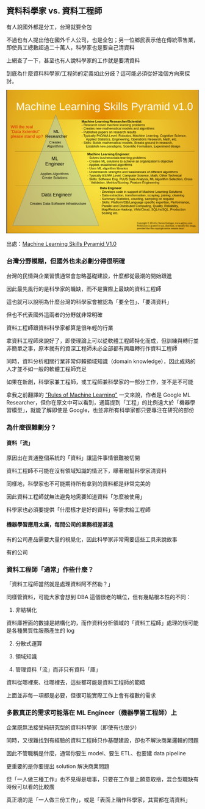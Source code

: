 ## 資料科學家 vs. 資料工程師


有人說國外都是分工，台灣就要全包

不過也有人提出他在國外千人公司，也是全包；另一位鄉民表示他在傳統零售業，即使員工總數超過二十萬人，科學家也是要自己清資料

上網查了一下，甚至也有人說科學家的工作就是要清資料

到底為什麼資料科學家/工程師的定義如此分歧？這可能必須從好幾個方向來探討。

![ML pyramid](/assets/ML-pyramid.png)

出處：[Machine Learning Skills Pyramid V1.0](http://www.anlytcs.com/2014/01/machine-learning-skills-pyramid-v10.html)

### 台灣分野模糊，但國外也未必劃分得很明確

台灣的民情與企業習慣通常會忽略基礎建設，什麼都從最潮的開始跟進

因此最先風行的是科學家的職缺，而不是實際上最缺的資料工程師

這也就可以說明為什麼台灣的科學家會被認為「要全包」、「要清資料」

但也不代表國外這兩者的分野就非常明確

資料工程師跟資料科學家都算是很年輕的行業

拿資料工程師來說好了，即使理論上可以從軟體工程師特化而成，但訓練與轉行並非簡單之事，原本就有的資深工程師未必全部都有興趣轉行作資料工程師

同時，資料分析相關行業非常仰賴領域知識（domain knowledge），因此成熟的人才並不如一般的軟體工程師充足

如果在新創，科學家兼工程師，或工程師兼科學家的一部分工作，並不是不可能

拿我之前翻譯的 ["Rules of Machine Learning"](http://martin.zinkevich.org/rules_of_ml/rules_of_ml.pdf) 一文來說，作者是 Google ML Researcher，但你在原文中可以看到，通篇提到「工程」的比例遠大於「機器學習模型」，就能了解即使是 Google，也並非所有科學家都只要專注在研究的部份

### 為什麼很難劃分？

#### 資料「流」

原因出在貫通整個系統的「資料」讓這件事情很難被切開

資料工程師不可能在沒有領域知識的情況下，矇著眼幫科學家清資料

同樣地，科學家也不可能期待所有拿到的資料都是非常完美的

因此資料工程師就無法避免地需要知道資料「怎麼被使用」

科學家也必須要提供「什麼樣才是好的資料」等需求給工程師

#### 機器學習應用太廣，每間公司的業務相差甚遠

有的公司產品需要大量的視覺化，因此科學家非常需要這些工具來說故事

有的公司

### 資料工程師「通常」作些什麼？

「資料工程師當然就是處理資料阿不然勒？」

同樣管資料，可能大家會想到 DBA 這個很老的職位，但有幾點根本性的不同：

1. 非結構化

資料庫裡面的數據是結構化的，而作資料分析領域的「資料工程師」處理的很可能是各種異質性服務產生的 log

2. 分散式運算



3. 領域知識
4. 管理資料「流」而非只有資料「庫」

資料從哪裡來、往哪裡去，這些都可能是資料工程師的範疇

上面並非每一項都是必要，但很可能實際工作上會有複數的需求

### 多數真正的需求可能落在 ML Engineer（機器學習工程師）上

企業既無法接受純研究型的資料科學家（即使有也很少）

同時，又很難找到有經驗的資料工程師只作基礎建設，卻也不解決商業邏輯的問題

因此不管職稱是什麼，通常你要生 model、要生 ETL、也要建 data pipeline

更重要的是你要提出 solution 解決商業問題

但「一人做三種工作」也不見得是壞事，只要在工作量上願意取捨，混合型職缺有時候可以看的比較廣

真正壞的是「一人做三份工作」，或是「表面上稱作科學家，其實都在清資料」